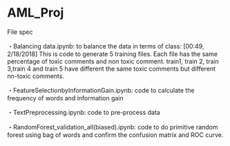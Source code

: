 # AML_Proj
File spec

・Balancing data.ipynb: to balance the data in terms of class:
  [00:49, 2/18/2018]
  This is code to generate 5 training files. Each file has the same percentage of toxic comments and non toxic comment.
  train1, train 2, train 3,train 4 and train 5 have different the same toxic comments but different nn-toxic comments.

・FeatureSelectionbyInformationGain.ipynb: code to calculate the frequency of words and information gain

・TextPreprocessing.ipynb: code to pre-process data

・RandomForest_validation_all(biased).ipynb: code to do primitive random forest using bag of words and confirm the confusion matrix and ROC curve.
